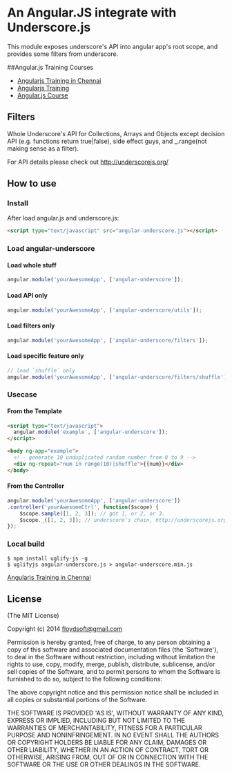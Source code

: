 # An Angular.JS integrate with Underscore.js

This module exposes underscore's API into angular app's root scope,
and provides some filters from underscore.

##Angular.js Training Courses 

* <a href="http://javascripttrainingcourses.com/JS/Angularjs-Training" title="Angularjs Training in Chennai">Angularjs Training in Chennai</a>
* <a href="http://javascripttrainingcourses.com/JS/Angularjs-Training" title="Angularjs Training">Angularjs Training</a>
* <a href="http://javascripttrainingcourses.com/JS/Angularjs-Training" title="Angular.js Course">Angular.js Course</a>


## Filters

Whole Underscore's API for Collections, Arrays and Objects except decision API
(e.g. functions return true|false), side effect guys, and _.range(not making sense as a filter).


For API details please check out http://underscorejs.org/

## How to use

### Install

After load angular.js and underscore.js:

```html
<script type="text/javascript" src="angular-underscore.js"></script>
```

### Load angular-underscore

#### Load whole stuff

```javascript
angular.module('yourAwesomeApp', ['angular-underscore']);
```

#### Load API only

```javascript
angular.module('yourAwesomeApp', ['angular-underscore/utils']);
```

#### Load filters only

```javascript
angular.module('yourAwesomeApp', ['angular-underscore/filters']);
```

#### Load specific feature only

```javascript
// load `shuffle` only
angular.module('yourAwesomeApp', ['angular-underscore/filters/shuffle']);
```

### Usecase

#### From the Template

```html
<script type="text/javascript">
  angular.module('example', ['angular-underscore']);
</script>

<body ng-app="example">
  <!-- generate 10 unduplicated random number from 0 to 9 -->
  <div ng-repeat="num in range(10)|shuffle">{{num}}</div>
</body>
```

#### From the Controller

```javascript
angular.module('yourAwesomeApp', ['angular-underscore'])
.controller('yourAwesomeCtrl', function($scope) {
    $scope.sample([1, 2, 3]); // got 1, or 2, or 3.
    $scope._([1, 2, 3]); // underscore's chain, http://underscorejs.org/#chain
});

```

### Local build

```
$ npm install uglify-js -g
$ uglifyjs angular-underscore.js > angular-underscore.min.js
```

<a href="http://javascripttrainingcourses.com/JS/Angularjs-Training" title="Angularjs Training in Chennai">Angularjs Training in Chennai</a> 

## License

(The MIT License)

Copyright (c) 2014 <floydsoft@gmail.com>

Permission is hereby granted, free of charge, to any person obtaining a copy of this software and associated documentation files (the 'Software'), to deal in the Software without restriction, including without limitation the rights to use, copy, modify, merge, publish, distribute, sublicense, and/or sell copies of the Software, and to permit persons to whom the Software is furnished to do so, subject to the following conditions:

The above copyright notice and this permission notice shall be included in all copies or substantial portions of the Software.

THE SOFTWARE IS PROVIDED 'AS IS', WITHOUT WARRANTY OF ANY KIND, EXPRESS OR IMPLIED, INCLUDING BUT NOT LIMITED TO THE WARRANTIES OF MERCHANTABILITY, FITNESS FOR A PARTICULAR PURPOSE AND NONINFRINGEMENT. IN NO EVENT SHALL THE AUTHORS OR COPYRIGHT HOLDERS BE LIABLE FOR ANY CLAIM, DAMAGES OR OTHER LIABILITY, WHETHER IN AN ACTION OF CONTRACT, TORT OR OTHERWISE, ARISING FROM, OUT OF OR IN CONNECTION WITH THE SOFTWARE OR THE USE OR OTHER DEALINGS IN THE SOFTWARE.
